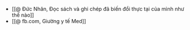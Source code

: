 - [[@ Đức Nhân, Đọc sách và ghi chép đã biến đổi thực tại của mình như thế nào]]
- [[@ fb.com, Giường y tế Med]]
